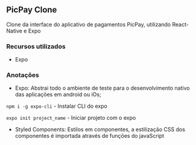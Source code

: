 ## PicPay Clone

Clone da interface do aplicativo de pagamentos PicPay, utilizando React-Native e Expo

### Recursos utilizados

- Expo

### Anotações

- Expo: Abstrai todo o ambiente de teste para o desenvolvimento nativo das aplicações em android ou iOs;

`npm i -g expo-cli` - Instalar CLI do expo

`expo init project_name` - Iniciar projeto com o expo

- Styled Components: Estilos em componentes, a estilização CSS dos componentes é importada através de funções do javaScript
